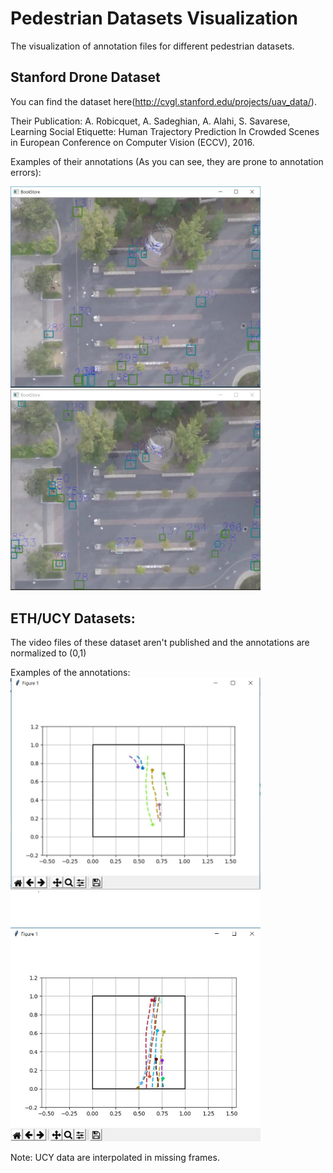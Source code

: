 # Pedestrian Datasets Visualization
The visualization of annotation files for different pedestrian datasets.

## Stanford Drone Dataset
You can find the dataset here(http://cvgl.stanford.edu/projects/uav_data/).

Their Publication:
A. Robicquet, A. Sadeghian, A. Alahi, S. Savarese, Learning Social Etiquette: Human Trajectory Prediction In Crowded Scenes in European Conference on Computer Vision (ECCV), 2016.

Examples of their annotations (As you can see, they are prone to annotation errors):

<img src="https://github.com/SajjadMzf/Pedestrian_Datasets_VIS/blob/master/Stanford_Drone_Visualization/stanford_drone.JPG" width="400"> <img src="https://github.com/SajjadMzf/Pedestrian_Datasets_VIS/blob/master/Stanford_Drone_Visualization/stanford_drone_2.JPG" width="400">

## ETH/UCY Datasets:
The video files of these dataset aren't published and the annotations are normalized to (0,1) 

Examples of the annotations:
<img src="https://github.com/SajjadMzf/Pedestrian_Datasets_VIS/blob/master/UCY_ETH_Visualization/ETH1.JPG" width="400"> <img src="https://github.com/SajjadMzf/Pedestrian_Datasets_VIS/blob/master/UCY_ETH_Visualization/UCY1.JPG" width="400">

Note: UCY data are interpolated in missing frames.
